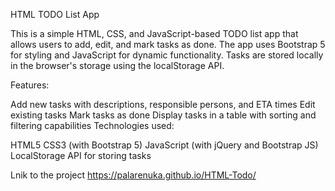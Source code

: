 HTML TODO List App

This is a simple HTML, CSS, and JavaScript-based TODO list app that allows users to add, edit, and mark tasks as done. The app uses Bootstrap 5 for styling and JavaScript for dynamic functionality. Tasks are stored locally in the browser's storage using the localStorage API.

Features:

Add new tasks with descriptions, responsible persons, and ETA times
Edit existing tasks
Mark tasks as done
Display tasks in a table with sorting and filtering capabilities
Technologies used:

HTML5
CSS3 (with Bootstrap 5)
JavaScript (with jQuery and Bootstrap JS)
LocalStorage API for storing tasks

Lnik to the project https://palarenuka.github.io/HTML-Todo/
